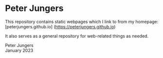 # Peter Jungers  
This repository contains static webpages which I link to from my homepage: [peterjungers.github.io] (https://peterjungers.github.io)

It also serves as a general repository for web-related things as needed.

Peter Jungers  
January 2023
